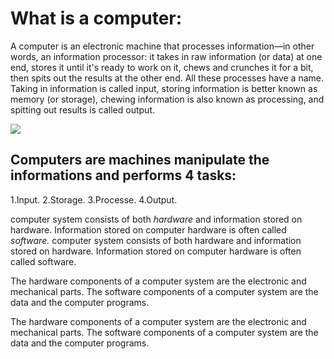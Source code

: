 # What is a computer:

A computer is an electronic machine that processes information—in other words, an information processor: it takes in raw information (or data) at one end, stores it until it's ready to work on it, chews and crunches it for a bit, then spits out the results at the other end. All these processes have a name. Taking in information is called input, storing information is better known as memory (or storage), chewing information is also known as processing, and spitting out results is called output.
 
 ![](http://ecomputernotes.com/images/Components-of-a-Computer-System.jpg)

 ## Computers are machines manipulate the informations and performs 4 tasks:

1.Input.
2.Storage.
3.Processe.
4.Output.

 computer system consists of both *hardware* and information stored on hardware. Information stored on computer hardware is often called *software.* computer system consists of both hardware and information stored on hardware. Information stored on computer hardware is often called software.

The hardware components of a computer system are the electronic and mechanical parts.
The software components of a computer system are the data and the computer programs.

The hardware components of a computer system are the electronic and mechanical parts.
The software components of a computer system are the data and the computer programs.
 